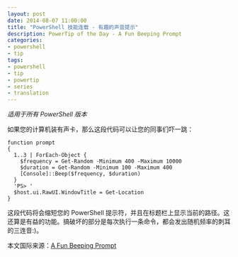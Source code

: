 ```yaml
---
layout: post
date: 2014-08-07 11:00:00
title: "PowerShell 技能连载 - 有趣的声音提示"
description: PowerTip of the Day - A Fun Beeping Prompt
categories:
- powershell
- tip
tags:
- powershell
- tip
- powertip
- series
- translation
---
```

_适用于所有 PowerShell 版本_

如果您的计算机装有声卡，那么这段代码可以让您的同事们吓一跳：

    function prompt
    {
      1..3 | ForEach-Object {
        $frequency = Get-Random -Minimum 400 -Maximum 10000
        $duration = Get-Random -Minimum 100 -Maximum 400
        [Console]::Beep($frequency, $duration)
      }
      'PS> '
      $host.ui.RawUI.WindowTitle = Get-Location
    }

这段代码将会缩短您的 PowerShell 提示符，并且在标题栏上显示当前的路径。这还算是有益的功能。搞破坏的部分是每次执行一条命令，都会发出随机频率的刺耳的三连音:)。

<!--more-->
本文国际来源：[A Fun Beeping Prompt](http://community.idera.com/powershell/powertips/b/tips/posts/a-fun-beeping-prompt)
